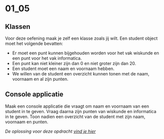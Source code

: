 # 01_05

## Klassen

Voor deze oefening maak je zelf een klasse zoals jij wilt. Een student object moet het volgende bevatten:

- Er moet een punt kunnen bijgehouden worden voor het vak wiskunde en een punt voor het vak informatica.
- Een punt kan niet kleiner zijn dan 0 en niet groter zijn dan 20.
- Een student moet een naam en voornaam hebben.
- We willen van de student een overzicht kunnen tonen met de naam, voornaam en al zijn punten.

## Console applicatie

Maak een console applicatie die vraagt om naam en voornaam van een student in te geven. Vraag daarna zijn punten van wiskunde en informatica in te geven. Toon nadien een overzicht van de student met zijn naam, voornaam en punten.

*De oplossing voor deze opdracht [vind je hier](https://gitpub.sebastiaanh.com/public/web/f02e8d40-aa4c-4a61-9c14-1d46138f6902)*